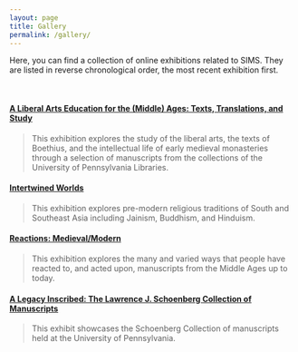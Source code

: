 ```yaml
---
layout: page
title: Gallery
permalink: /gallery/
---
```

Here, you can find a collection of online exhibitions related to SIMS. They are listed in reverse chronological order, the most recent exhibition first.

<p>&nbsp;</p>

#### [A Liberal Arts Education for the (Middle) Ages: Texts, Translations, and Study](https://ljs101exhibit.omeka.net/introduction)
>This exhibition explores the study of the liberal arts, the texts of Boethius, and the intellectual life of early medieval monasteries through a selection of manuscripts from the collections of the University of Pennsylvania Libraries.

#### [Intertwined Worlds](http://sceti.library.upenn.edu/IntertwinedWorlds/)
>This exhibition explores pre-modern religious traditions of South and Southeast Asia including Jainism, Buddhism, and Hinduism.

#### [Reactions: Medieval/Modern](http://sceti.library.upenn.edu/reactionsexhibit/)
>This exhibition explores the many and varied ways that people have reacted to, and acted upon, manuscripts from the Middle Ages up to today.

#### [A Legacy Inscribed: The Lawrence J. Schoenberg Collection of Manuscripts](http://sceti.library.upenn.edu/legacy/)
>This exhibit showcases the Schoenberg Collection of manuscripts held at the University of Pennsylvania.
